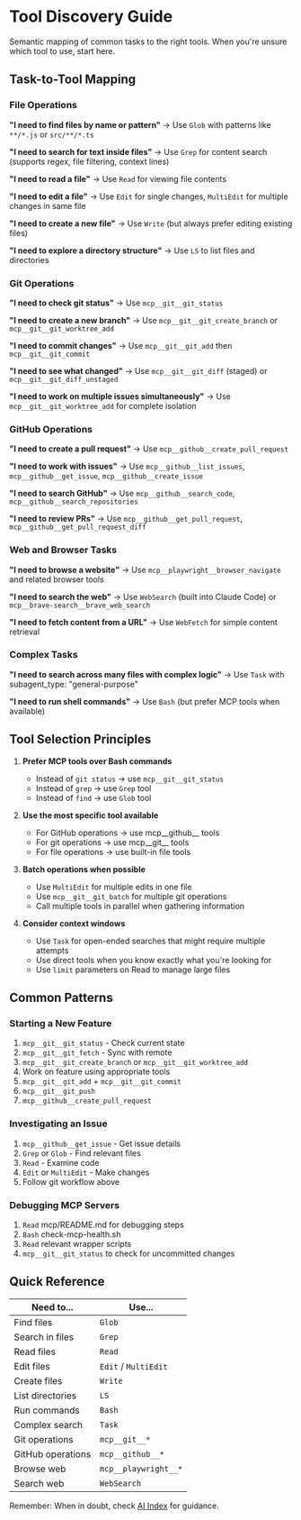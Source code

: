 # Tool Discovery Guide

Semantic mapping of common tasks to the right tools. When you're unsure which tool to use, start here.

## Task-to-Tool Mapping

### File Operations

**"I need to find files by name or pattern"**
→ Use `Glob` with patterns like `**/*.js` or `src/**/*.ts`

**"I need to search for text inside files"**
→ Use `Grep` for content search (supports regex, file filtering, context lines)

**"I need to read a file"**
→ Use `Read` for viewing file contents

**"I need to edit a file"**
→ Use `Edit` for single changes, `MultiEdit` for multiple changes in same file

**"I need to create a new file"**
→ Use `Write` (but always prefer editing existing files)

**"I need to explore a directory structure"**
→ Use `LS` to list files and directories

### Git Operations

**"I need to check git status"**
→ Use `mcp__git__git_status`

**"I need to create a new branch"**
→ Use `mcp__git__git_create_branch` or `mcp__git__git_worktree_add`

**"I need to commit changes"**
→ Use `mcp__git__git_add` then `mcp__git__git_commit`

**"I need to see what changed"**
→ Use `mcp__git__git_diff` (staged) or `mcp__git__git_diff_unstaged`

**"I need to work on multiple issues simultaneously"**
→ Use `mcp__git__git_worktree_add` for complete isolation

### GitHub Operations

**"I need to create a pull request"**
→ Use `mcp__github__create_pull_request`

**"I need to work with issues"**
→ Use `mcp__github__list_issues`, `mcp__github__get_issue`, `mcp__github__create_issue`

**"I need to search GitHub"**
→ Use `mcp__github__search_code`, `mcp__github__search_repositories`

**"I need to review PRs"**
→ Use `mcp__github__get_pull_request`, `mcp__github__get_pull_request_diff`

### Web and Browser Tasks

**"I need to browse a website"**
→ Use `mcp__playwright__browser_navigate` and related browser tools

**"I need to search the web"**
→ Use `WebSearch` (built into Claude Code) or `mcp__brave-search__brave_web_search`

**"I need to fetch content from a URL"**
→ Use `WebFetch` for simple content retrieval

### Complex Tasks

**"I need to search across many files with complex logic"**
→ Use `Task` with subagent_type: "general-purpose"

**"I need to run shell commands"**
→ Use `Bash` (but prefer MCP tools when available)

## Tool Selection Principles

1. **Prefer MCP tools over Bash commands**
   - Instead of `git status` → use `mcp__git__git_status`
   - Instead of `grep` → use `Grep` tool
   - Instead of `find` → use `Glob` tool

2. **Use the most specific tool available**
   - For GitHub operations → use mcp__github__ tools
   - For git operations → use mcp__git__ tools
   - For file operations → use built-in file tools

3. **Batch operations when possible**
   - Use `MultiEdit` for multiple edits in one file
   - Use `mcp__git__git_batch` for multiple git operations
   - Call multiple tools in parallel when gathering information

4. **Consider context windows**
   - Use `Task` for open-ended searches that might require multiple attempts
   - Use direct tools when you know exactly what you're looking for
   - Use `limit` parameters on Read to manage large files

## Common Patterns

### Starting a New Feature
1. `mcp__git__git_status` - Check current state
2. `mcp__git__git_fetch` - Sync with remote
3. `mcp__git__git_create_branch` or `mcp__git__git_worktree_add`
4. Work on feature using appropriate tools
5. `mcp__git__git_add` + `mcp__git__git_commit`
6. `mcp__git__git_push`
7. `mcp__github__create_pull_request`

### Investigating an Issue
1. `mcp__github__get_issue` - Get issue details
2. `Grep` or `Glob` - Find relevant files
3. `Read` - Examine code
4. `Edit` or `MultiEdit` - Make changes
5. Follow git workflow above

### Debugging MCP Servers
1. `Read` mcp/README.md for debugging steps
2. `Bash` check-mcp-health.sh
3. `Read` relevant wrapper scripts
4. `mcp__git__git_status` to check for uncommitted changes

## Quick Reference

| Need to... | Use... |
|------------|--------|
| Find files | `Glob` |
| Search in files | `Grep` |
| Read files | `Read` |
| Edit files | `Edit` / `MultiEdit` |
| Create files | `Write` |
| List directories | `LS` |
| Run commands | `Bash` |
| Complex search | `Task` |
| Git operations | `mcp__git__*` |
| GitHub operations | `mcp__github__*` |
| Browse web | `mcp__playwright__*` |
| Search web | `WebSearch` |

Remember: When in doubt, check [AI Index](../knowledge/ai-index.md) for guidance.